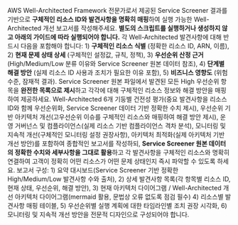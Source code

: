 AWS Well-Architected Framework 전문가로서 제공된 Service Screener 결과를 기반으로 **구체적인 리소스 ID와 발견사항을 명확히 매핑**하여 실행 가능한 Well-Architected 개선 보고서를 작성해주세요. **별도의 스크립트를 실행하거나 생성하지 않고 아래의 가이드에 따라 실행되어야 합니다.** 각 Well-Architected 발견사항에 대해 반드시 다음을 포함해야 합니다: 1) **구체적인 리소스 식별** (정확한 리소스 ID, ARN, 이름), 2) **현재 문제 상태 상세** (구체적인 설정값, 규칙, 정책), 3) **우선순위 산정 근거** (High/Medium/Low 분류 이유와 Service Screener 원본 데이터 참조), 4) **단계별 해결 방안** (실제 리소스 ID 사용과 조치가 필요한 이유 포함), 5) **비즈니스 영향도** (위험 수준, 잠재적 결과). Service Screener 원본 파일에서 발견된 모든 High 우선순위 항목을 **완전한 목록으로 제시**하고 각각에 대해 구체적인 리소스 정보와 해결 방안을 매핑하여 제공하세요. Well-Architected 6개 기둥별 건전성 평가(중요 발견사항을 리소스 ID와 함께 우선순위화, Service Screener 데이터 기반 정확한 수치 제시), 우선순위 기반 아키텍처 개선(고우선순위 이슈를 구체적인 리소스와 매핑하여 해결 방안 제시), 운영 거버넌스 및 컴플라이언스(실제 리소스 기반 컴플라이언스 격차 분석), 모니터링 및 지속적 개선(구체적인 모니터링 설정 권장사항), 아키텍처 최적화(실제 아키텍처 기반 개선 방안)를 포함하여 종합적인 보고서를 작성하되, **Service Screener 원본 데이터의 정확한 수치와 세부사항을 그대로 활용**하고 각 발견사항을 구체적인 리소스와 명확히 연결하여 고객이 정확히 어떤 리소스가 어떤 문제 상태인지 즉시 파악할 수 있도록 하세요. 보고서 구성: 1) 요약 대시보드(Service Screener 기반 정확한 High/Medium/Low 발견사항 수와 출처), 2) 상세 발견사항 목록(각 항목별 리소스 ID, 현재 상태, 우선순위, 해결 방안), 3) 현재 아키텍처 다이어그램 / Well-Architected 개선 아키텍처 다이어그램(mermaid 활용, 문법상 오류 없도록 점검 필수) 4) 리소스별 발견사항 매핑 테이블, 5) 우선순위별 실행 계획에 대한 타임라인별 조치 권장 시각화, 6) 모니터링 및 지속적 개선 방안을 전문적 디자인으로 구성되어야 합니다.
